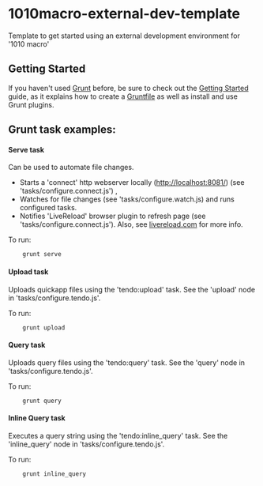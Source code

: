# 1010macro-external-dev-template
Template to get started using an external development environment for '1010 macro'


## Getting Started

If you haven't used [Grunt](http://gruntjs.com/) before, be sure to check out the [Getting Started](http://gruntjs.com/getting-started) guide, as it explains how to create a [Gruntfile](http://gruntjs.com/sample-gruntfile) as well as install and use Grunt plugins.


## Grunt task examples:
 
#### Serve task
Can be used to automate file changes. 

* Starts a 'connect' http webserver locally ([http://localhost:8081/](http://localhost:8081/)) (see 'tasks/configure.connect.js') ,
* Watches for file changes (see 'tasks/configure.watch.js) and runs configured tasks.
* Notifies 'LiveReload' browser plugin to refresh page (see 'tasks/configure.connect.js').  Also, see [livereload.com](http://livereload.com) for more info.

To run:
```
    grunt serve
```    

#### Upload task
Uploads quickapp files using the 'tendo:upload' task.   See the 'upload' node in 'tasks/configure.tendo.js'. 

To run:
```
    grunt upload
```

#### Query task
Uploads query files using the 'tendo:query' task.   See the 'query' node in 'tasks/configure.tendo.js'. 

To run:
```
    grunt query
```

#### Inline Query task
Executes a query string using the 'tendo:inline_query' task.   See the 'inline_query' node in 'tasks/configure.tendo.js'. 

To run:
```
    grunt inline_query
```

